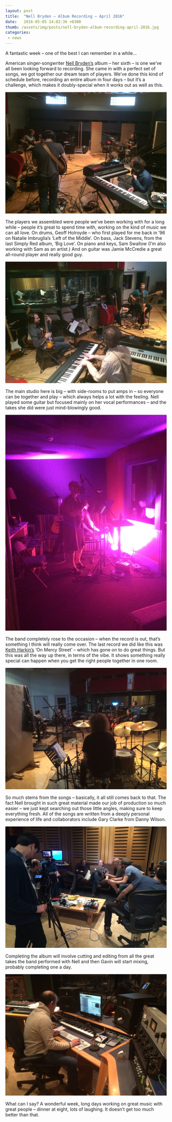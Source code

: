 ```yaml
---
layout: post
title:  "Nell Bryden – Album Recording – April 2016"
date:   2016-05-05 14:02:36 +0300
thumb: /assets/img/posts/nell-bryden-album-recording-april-2016.jpg
categories:
 - news
---
```


A fantastic week – one of the best I can remember in a while…

American singer-songwriter [Nell Bryden’s](http://nellbryden.com/) album – her sixth – is one we’ve all been looking forward to recording. She came in with a perfect set of songs, we got together our dream team of players. We’ve done this kind of schedule before, recording an entire album in four days – but it’s a challenge, which makes it doubly-special when it works out as well as this.

![IMG_2481](/assets/img/posts/IMG_2481.jpg)

The players we assembled were people we’ve been working with for a long while – people it’s great to spend time with, working on the kind of music we can all love. On drums, Geoff Holroyde – who first played for me back in ’96 on Natalie Imbruglia’s ‘Left of the Middle’. On bass, Jack Stevens, from the last Simply Red album, ‘Big Love’. On piano and keys, Sam Swallow (I’m also working with Sam as an artist.) And on guitar was Jamie McCredie a great all-round player and really good guy.

![IMG_2500](/assets/img/posts/IMG_2500.jpg)

The main studio here is big – with side-rooms to put amps in – so everyone can be together and play – which always helps a lot with the feeling. Nell played some guitar but focused mainly on her vocal performances – and the takes she did were just mind-blowingly good.

![IMG_2529](/assets/img/posts/IMG_2529.jpg)

The band completely rose to the occasion – when the record is out, that’s something I think will really come over. The last record we did like this was [Keith Harkin’s](http://www.keithharkin.com/) ‘On Mercy Street’ – which has gone on to do great things. But this was all the way up there, in terms of the vibe. It shows something really special can happen when you get the right people together in one room.

![IMG_2495](/assets/img/posts/IMG_2495.jpg)

So much stems from the songs – basically, it all still comes back to that. The fact Nell brought in such great material made our job of production so much easier – we just kept searching out those little angles, making sure to keep everything fresh. All of the songs are written from a deeply personal experience of life and collaborators include Gary Clarke from Danny Wilson.

![nell-bryden-album-recording-april-2016](/assets/img/posts/nell-bryden-album-recording-april-2016.jpg)

Completing the album will involve cutting and editing from all the great takes the band performed with Nell and then Gavin will start mixing, probably completing one a day.

![IMG_2475](/assets/img/posts/IMG_2475.jpg)

What can I say? A wonderful week, long days working on great music with great people – dinner at eight, lots of laughing. It doesn’t get too much better than that.